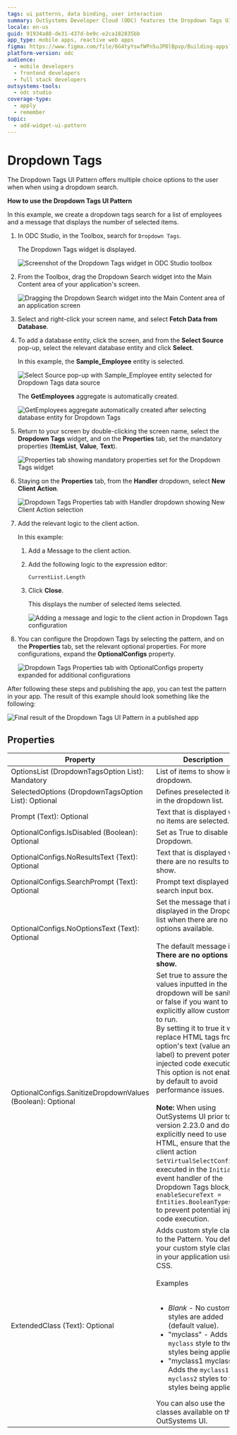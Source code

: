 ```yaml
---
tags: ui patterns, data binding, user interaction
summary: OutSystems Developer Cloud (ODC) features the Dropdown Tags UI Pattern, enabling users to select multiple options from a dropdown list.
locale: en-us
guid: 91934a88-de31-437d-be9c-e2ca182835bb
app_type: mobile apps, reactive web apps
figma: https://www.figma.com/file/6G4tyYswfWPn5uJPDlBpvp/Building-apps?type=design&node-id=3203%3A15084&t=ZwHw8hXeFhwYsO5V-1
platform-version: odc
audience:
  - mobile developers
  - frontend developers
  - full stack developers
outsystems-tools:
  - odc studio
coverage-type:
  - apply
  - remember
topic:
  - add-widget-ui-pattern
---
```


# Dropdown Tags

The Dropdown Tags UI Pattern offers multiple choice options to the user when when using a dropdown search.

**How to use the Dropdown Tags UI Pattern**

In this example, we create a dropdown tags search for a list of employees and a message that displays the number of selected items.

1. In ODC Studio, in the Toolbox, search for `Dropdown Tags`.

    The Dropdown Tags widget is displayed.

    ![Screenshot of the Dropdown Tags widget in ODC Studio toolbox](images/dropdowntags-widget-ss.png "Dropdown Tags Widget in ODC Studio")

1. From the Toolbox, drag the Dropdown Search widget into the Main Content area of your application's screen.

    ![Dragging the Dropdown Search widget into the Main Content area of an application screen](images/dropdowntags-drag-ss.png "Dragging Widget to Screen")

1. Select and right-click your screen name, and select **Fetch Data from Database**.

1. To add a database entity, click the screen, and from the **Select Source** pop-up, select the relevant database entity and click **Select**.

    In this example, the **Sample_Employee** entity is selected. 

    ![Select Source pop-up with Sample_Employee entity selected for Dropdown Tags data source](images/dropdowntags-source-ss.png "Selecting Database Entity")

    The **GetEmployees** aggregate is automatically created.

    ![GetEmployees aggregate automatically created after selecting database entity for Dropdown Tags](images/dropdowntags-aggregate-ss.png "Aggregate Automatically Created")

1. Return to your screen by double-clicking the screen name, select the **Dropdown Tags** widget, and on the **Properties** tab, set the mandatory properties (**ItemList**, **Value**, **Text**).

    ![Properties tab showing mandatory properties set for the Dropdown Tags widget](images/dropdowntags-mandprops-ss.png "Setting Mandatory Properties")

1. Staying on the **Properties** tab, from the **Handler** dropdown, select **New Client Action**.

    ![Dropdown Tags Properties tab with Handler dropdown showing New Client Action selection](images/dropdowntags-handler-ss.png "Creating New Client Action")

1. Add the relevant logic to the client action. 

    In this example:
    
    1. Add a Message to the client action.
    1. Add the following logic to the expression editor:

        `CurrentList.Length`

    1. Click **Close**. 
    
        This displays the number of selected items selected.

        ![Adding a message and logic to the client action in Dropdown Tags configuration](images/dropdowntags-message-ss.png "Adding Logic to Client Action")

1. You can configure the Dropdown Tags by selecting the pattern, and on the **Properties** tab, set the relevant optional properties. For more configurations, expand the **OptionalConfigs** property.

    ![Dropdown Tags Properties tab with OptionalConfigs property expanded for additional configurations](images/dropdowntags-properties-ss.png "Setting Optional Properties")

After following these steps and publishing the app, you can test the pattern in your app. The result of this example should look something like the following:

![Final result of the Dropdown Tags UI Pattern in a published app](images/dropdowntags-result.png "Dropdown Tags Result")

## Properties

| Property                                            | Description                                               |
|-----------------------------------------------------|-----------------------------------------------------------|
| OptionsList (DropdownTagsOption List): Mandatory    | List of items to show in the dropdown.                    |
| SelectedOptions (DropdownTagsOption List): Optional | Defines preselected items in the dropdown list.           |
| Prompt (Text): Optional                             | Text that is displayed when no items are selected.        |
| OptionalConfigs.IsDisabled (Boolean): Optional      | Set as True to disable the Dropdown.                      |
| OptionalConfigs.NoResultsText (Text): Optional      | Text that is displayed when there are no results to show. |
| OptionalConfigs.SearchPrompt (Text): Optional       | Prompt text displayed in the search input box.            |
| OptionalConfigs.NoOptionsText (Text): Optional      | Set the message that is displayed in the Dropdown list when there are no options available.<br/><br/>The default message is: **There are no options to show.** |
|OptionalConfigs.SanitizeDropdownValues (Boolean): Optional |Set true to assure the values inputted in the dropdown will be sanitized or false if you want to explicitly allow custom code to run.<br/>By setting it to true it will replace HTML tags from option's text (value and label) to prevent potential injected code execution.<br/>This option is not enabled by default to avoid performance issues.<br/><br/>**Note:** When using OutSystems UI prior to version 2.23.0 and do not explicitly need to use HTML, ensure that the client action ``SetVirtualSelectConfigs`` is executed in the ``Initialized`` event handler of the Dropdown Tags block, with ``enableSecureText = Entities.BooleanTypes.True`` to prevent potential injected code execution. |
|ExtendedClass (Text): Optional | Adds custom style classes to the Pattern. You define your custom style classes in your application using CSS.<br/><br/>Examples<br/><br/> <ul><li>_Blank_ - No custom styles are added (default value).</li><li>"myclass" - Adds the ``myclass`` style to the UI styles being applied.</li><li>"myclass1 myclass2" - Adds the ``myclass1`` and ``myclass2`` styles to the UI styles being applied.</li></ul>You can also use the classes available on the OutSystems UI. |
